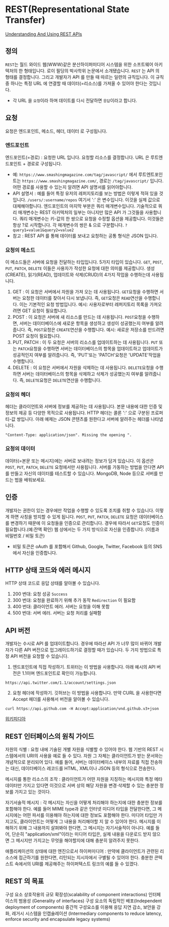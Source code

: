 # REST(Representational State Transfer)
[Understanding And Using REST APIs](https://www.smashingmagazine.com/2018/01/understanding-using-rest-api/)
## 정의
`REST`는 월드 와이드 웹(WWW)같은 분산하이퍼미디어 시스템을 위한 소프트웨어 아키텍처의 한 형태입니다. 로이 필딩의 박사학위 논문에서 소개됐습니다.
`REST` 는 API 의 형태를 결정합니다. 그리고 개발자가 API 를 만들 때 따르는 일련의 규칙입니다. 이 규칙 중 하나는 특정 URL 에 연결할 때 데이터(=리소스)를 가져올 수 있어야 한다는 것입니다.
  - 각 URL 을 `요청`이라 하며 데이트를 다시 전달하면 `응답`이라고 합니다.

## 요청
요청은 엔드포인트, 메소드, 헤더, 데이터 로 구성됩니다.
### 엔드포인트
엔드포인트(=경로) : 요청한 URL 입니다. 요청할 리소스를 결정합니다. URL 은 루트엔드포인트 + 경로로 구성됩니다.
  - 예: `https://www.smashingmagazine.com/tag/javascript/` 에서 루트엔트포인트는 `https://www.smashingmagazine.com/`, 경로는 `/tag/javascript/` 입니다. 어떤 경로를 사용할 수 있는지 알려면 API 설명서를 읽어야합니다.
  - API 설명서 : 예를 들어 특정 유저의 레퍼지토리를 보는 방법은 이렇게 적혀 있을 것입니다. `/users/:username/repos` 여기서 ':' 은 변수입니다. 이것을 실제 값으로 대체해야합니다.
엔드포인트의 마지막 부분은 쿼리 매개변수입니다. 기술적으로 쿼리 매개변수는 REST 아키텍처의 일부는 아니지만 많은 API 가 그것들을 사용합니다. 쿼리 매개변수는 키-값의 한 쌍으로 요청을 수정할 옵션을 제공합니다. 이것들은 항상 ?로 시작합니다. 각 매개변수의 쌍은 & 으로 구분합니다. `?query1=value1&query2=value2`
- 참고 : REST API 를 통해 데이터를 보내고 요청하는 공통 형식은 JSON 입니다.

### 요청의 메소드
이 메소드들은 서버에 요청을 전달하는 타입입니다. 5가지 타입이 있습니다. `GET`, `POST`, `PUT`, `PATCH`, `DELETE`
이들은 사용자가 작성한 요청에 대한 의미를 제공합니다. 생성(CREATE), 읽기(READ), 업데이트와 삭제(CRUD)의 4가지 작업을 수행하는데 사용됩니다.

1. GET : 이 요청은 서버에서 자원을 가져 오는 데 사용됩니다. `GET`요청을 수행하면 서버는 요청한 데이터를 찾아서 다시 보냅니다. 즉, `GET`요청은 `READ`연산을 수행합니다. 이는 기본적인 요청 방법입니다.
예시: 사용자로부터 레퍼지토리 목록을 가져오려면 GET 요청이 필요합니다.
2. POST : 이 요청은 서버에 새 리소스를 만드는 데 사용됩니다. `POST`요청을 수행하면, 서버는 데이터베이스에 새로운 항목을 생성하고 생성이 성공했는지 여부를 알려줍니다. 즉, `POST`요청은 `CREATE`연산을 수행합니다.
예시: 새로운 저장소를 만드려면 POST 요청이 필요합니다.
3. PUT, PATCH : 이 두 요청은 서버의 리소스를 업데이트하는 데 사용됩니다. `PUT` 또는 `PATCH`요청을 수행하면 서버는 데이터베이스의 항목을 업데이트하고 업데이트가 성공적인지 여부를 알려줍니다. 즉, 'PUT'또는 'PATCH'요청은 'UPDATE'작업을 수행합니다.
4. DELETE : 이 요청은 서버에서 자원을 삭제하는 데 사용됩니다. `DELETE`요청을 수행하면 서버는 데이터베이스의 항목을 삭제하고 삭제가 성공했는지 여부를 알려줍니다. 즉, `DELETE`요청은 `DELETE`연산을 수행합니다.
### 요청의 헤더
헤더는 클라이언트와 서버에 정보를 제공하는 데 사용됩니다. 본문 내용에 대한 인증 및 정보의 제공 등 다양한 목적으로 사용됩니다.
HTTP 헤더는 콜론 ':' 으로 구분된 프로퍼티-값 쌍입니다. 아래 예제는 JSON 콘텐츠를 원한다고 서버에 알려주는 헤더를 나타냅니다.
```
"Content-Type: application/json". Missing the opening ".
```
### 요청의 데이터
데이터(=본문 또는 메시지)에는 서버로 보내려는 정보가 담겨 있습니다. 이 옵션은 `POST`, `PUT`, `PATCH`, `DELETE` 요청에서만 사용됩니다.
서버를 가동하는 방법을 안다면 API 를 만들고 자신의 데이터를 테스트할 수 있습니다. MongoDB, Node 등으로 서버를 만드는 법을 배워보세요.

## 인증
개발자는 권한이 있는 경우에만 작업을 수행할 수 있도록 조치를 취할 수 있습니다. 이렇게 하면 사칭을 방지할 수 있게 됩니다.
`POST`, `PUT`, `PATCH`, `DELETE` 요청은 데이터베이스를 변경하기 때문에 이 요청들을 인증으로 관리합니다. 경우에 따라서 `GET`요청도 인증이 필요합니다.(예:잔액 확인)
웹 상에서는 두 가지 방식으로 자신을 인증합니다. (이름과 비밀번호 / 비밀 토큰)
- 비밀 토큰은 oAuth 를 포함해서 Github, Google, Twitter, Facebook 등의 SNS 에서 자신을 인증합니다.

## HTTP 상태 코드와 에러 메시지
HTTP 상태 코드로 응답 상태를 알아볼 수 있습니다.
1. 200 번대: 요청 성공 `Success`
2. 300 번대: 요청을 완료하기 위해 추가 동작 `Redirection` 이 필요함
3. 400 번대: 클라이언트 에러. 서버는 요청을 이해 못함
4. 500 번대: 서버 에러. 서버는 요청 처리를 실패함

## API 버전
개발자는 수시로 API 를 업데이트합니다. 경우에 따라선 API 가 너무 많이 바뀌어 개발자가 다른 API 버전으로 업그레이드하기로 결정할 때가 있습니다.
두 가지 방법으로 특정 API 버전을 요청할 수 있습니다.
1. 엔드포인트에 직접 작성하기. 트위터는 이 방법을 사용합니다. 아래 예시의 API 버전은 1.1이며 엔드포인트로 확인이 가능합니다.
```
https://api.twitter.com/1.1/account/settings.json
```
2. 요청 헤더에 작성하기. 깃허브는 이 방법을 사용합니다. 만약 CURL 을 사용한다면 Accept 헤더를 사용해서 버전을 알아볼 수 있습니다.
```
curl https://api.github.com -H Accept:application/vnd.github.v3+json
```

[위키피디아](https://ko.wikipedia.org/wiki/REST)
## REST 인터페이스의 원칙 가이드
자원의 식별 : 요청 내에 기술된 개별 자원을 식별할 수 있어야 한다. 웹 기반의 REST 시스템에서의 URI의 사용을 예로 들 수 있다. 자원 그 자체는 클라이언트가 받는 문서와는 개념적으로 분리되어 있다. 예를 들어, 서버는 데이터베이스 내부의 자료를 직접 전송하는 대신, 데이터베이스 레코드를 HTML, XML이나 JSON 등의 형식으로 전송한다.

메시지를 통한 리소스의 조작 : 클라이언트가 어떤 자원을 지칭하는 메시지와 특정 메타데이터만 가지고 있다면 이것으로 서버 상의 해당 자원을 변경·삭제할 수 있는 충분한 정보를 가지고 있는 것이다.

자기서술적 메시지 : 각 메시지는 자신을 어떻게 처리해야 하는지에 대한 충분한 정보를 포함해야 한다. 예를 들어 MIME type과 같은 인터넷 미디어 타입을 전달한다면, 그 메시지에는 어떤 파서를 이용해야 하는지에 대한 정보도 포함해야 한다. 미디어 타입만 가지고도, 클라이언트는 어떻게 그 내용을 처리해야할 지 알 수 있어야 한다. 메시지를 이해하기 위해 그 내용까지 살펴봐야 한다면, 그 메시지는 자기서술적이 아니다. 예를 들어, 단순히 "application/xml"이라는 미디어 타입은, 실제 내용을 다운로드 받지 않으면 그 메시지만 가지고는 무엇을 해야할지에 대해 충분히 알려주지 못한다.

애플리케이션의 상태에 대한 엔진으로서 하이퍼미디어 : 만약에 클라이언트가 관련된 리소스에 접근하기를 원한다면, 리턴되는 지시자에서 구별될 수 있어야 한다. 충분한 콘텍스트 속에서의 URI를 제공해주는 하이퍼텍스트 링크의 예를 들 수 있겠다.

## REST 의 목표
구성 요소 상호작용의 규모 확장성(scalability of component interactions)
인터페이스의 범용성 (Generality of interfaces)
구성 요소의 독립적인 배포(Independent deployment of components)
중간적 구성요소를 이용해 응답 지연 감소, 보안을 강화, 레거시 시스템을 인캡슐레이션 (Intermediary components to reduce latency, enforce security and encapsulate legacy systems)
